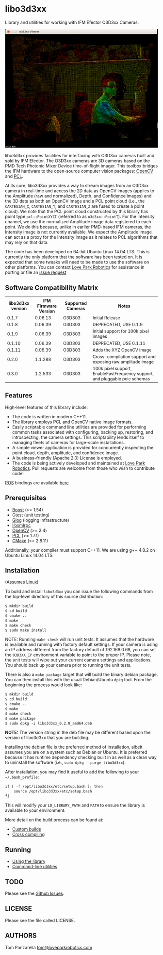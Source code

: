 
libo3d3xx
=========

Library and utilities for working with IFM Efector O3D3xx Cameras.

![3dimg](doc/figures/3d.png)

libo3d3xx provides facilities for interfacing with O3D3xx cameras built and
sold by IFM Efector. The O3D3xx cameras are 3D cameras based on the PMD
Tech Photonic Mixer Device time-of-flight imager. This toolbox bridges the IFM
hardware to the open-source computer vision packages:
[OpenCV](http://opencv.org) and [PCL](http://pointclouds.org).

At its core, libo3d3xx provides a way to stream images from an O3D3xx camera in
real-time and access the 2D data as OpenCV images (applies to the Amplitude
(raw and normalized), Depth, and Confidence images) and the 3D data as both an
OpenCV image and a PCL point cloud (i.e., the `CARTESIAN_X`, `CARTESIAN_Y`, and
`CARTESIAN_Z` are fused to create a point cloud). We note that the PCL point
cloud constructed by this library has point type `pcl::PointXYZI` (referred to
as `o3d3xx::PointT`). For the intensity channel, we use the normalized
Amplitude image data registered to each point. We do this because, unlike in
earlier PMD-based IFM cameras, the Intensity image is not currently
available. We expect the Amplitude image can act as a proxy for the Intensity
image as it relates to PCL algorithms that may rely on that data.

The code has been developed on 64-bit Ubuntu Linux 14.04 LTS. This is currently
the only platform that the software has been tested on. It is expected that
some tweaks will need to be made to use the software on other platforms. You
can contact [Love Park Robotics](http://loveparkrobotics.com) for assistance in
porting or file an [issue request](https://github.com/lovepark/libo3d3xx/issues)

Software Compatibility Matrix
-----------------------------
<table>
  <tr>
    <th>libo3d3xx version</th>
    <th>IFM Firmware Version</th>
    <th>Supported Cameras</th>
    <th>Notes</th>
  </tr>
  <tr>
    <td>0.1.7</td>
    <td>0.06.13</td>
    <td>O3D303</td>
    <td>Initial Release</td>
  </tr>
  <tr>
    <td>0.1.8</td>
    <td>0.06.39</td>
    <td>O3D303</td>
    <td>DEPRECATED, USE 0.1.9</td>
  </tr>
  <tr>
    <td>0.1.9</td>
    <td>0.06.39</td>
    <td>O3D303</td>
    <td>Initial support for 100k pixel images</td>
  </tr>
  <tr>
    <td>0.1.10</td>
    <td>0.06.39</td>
    <td>O3D303</td>
    <td>DEPRECATED, USE 0.1.11</td>
  </tr>
  <tr>
    <td>0.1.11</td>
    <td>0.06.39</td>
    <td>O3D303</td>
    <td>Adds the XYZ OpenCV image</td>
  </tr>
  <tr>
    <td>0.2.0</td>
    <td>1.1.288</td>
    <td>O3D303</td>
    <td>Cross-compilation support and exposing raw amplitude image</td>
  </tr>
  <tr>
    <td>0.3.0</td>
    <td>1.2.533</td>
    <td>O3D303</td>
    <td>100k pixel support, EnableFastFrequency support, and pluggable pcic schemas</td>
  </tr>
</table>

Features
--------

High-level features of this library include:

* The code is written in modern C++11.
* The library employs PCL and OpenCV native image formats.
* Easily scriptable command line utilities are provided for performing common
  tasks associated with configuring, backing up, restoring, and introspecting,
  the camera settings. This scriptability lends itself to managing fleets of
  cameras for large-scale installations.
* A simple viewer application is provided for concurrently inspecting the point
  cloud, depth, amplitude, and confidence image.
* A business-friendly (Apache 2.0) License is employed.
* The code is being actively developed and maintained at
  [Love Park Robotics](http://loveparkrobotics.com). Pull requests are welcome
  from those who wish to contribute code!

[ROS](http://ros.org) bindings are available [here](https://github.com/lovepark/o3d3xx-ros)

Prerequisites
-------------

* [Boost](http://www.boost.org) (>= 1.54)
* [Gtest](https://code.google.com/p/googletest/) (unit testing)
* [Glog](https://code.google.com/p/google-glog/) (logging infrastructure)
* [libxmlrpc](http://xmlrpc-c.sourceforge.net/)
* [OpenCV](http://opencv.org) (>= 2.4)
* [PCL](http://pointclouds.org) (>= 1.7.1)
* [CMake](http://www.cmake.org) (>= 2.8.11)

Additionally, your compiler must support C++11. We are using g++ 4.8.2 on
Ubuntu Linux 14.04 LTS.

Installation
------------

(Assumes Linux)

To build and install `libo3d3xx` you can issue the following commands
from the top-level directory of this source distribution:

	$ mkdir build
	$ cd build
	$ cmake ..
	$ make
	$ make check
	$ sudo make install

NOTE: Running `make check` will run unit tests. It assumes that the hardware is
available and running with factory default settings. If your camera is using an
IP address different from the factory default of 192.168.0.69, you can set the
`O3D3XX_IP` environment variable to point to the proper IP. Please note, the unit
tests will wipe out your current camera settings and applications. You should
back up your camera prior to running the unit tests.

There is also a `make package` target that will build the binary debian
package. You can then install this with the usual Debian/Ubuntu `dpkg`
tool. From the beginning the process would look like:

	$ mkdir build
	$ cd build
	$ cmake ..
	$ make
	$ make check
    $ make package
    $ sudo dpkg -i libo3d3xx_0.2.0_amd64.deb

**NOTE:** The version string in the deb file may be different based upon the
  version of libo3d3xx that you are building.

Installing the debian file is the preferred method of installation, albeit
assumes you are on a system such as Debian or Ubuntu. It is preferred because
it has runtime dependency checking built in as well as a clean way to uninstall
the software (i.e., `sudo dpkg --purge libo3d3xx`).

After installation, you may find it useful to add the following to your
`~/.bash_profile`:

	if [ -f /opt/libo3d3xx/etc/setup.bash ]; then
		source /opt/libo3d3xx/etc/setup.bash
	fi

This will modify your `LD_LIBRARY_PATH` and `PATH` to ensure the library is
available to your environment.

More detail on the build process can be found at:

* [Custom builds](doc/custom_builds.md)
* [Cross compiling](doc/cross_compiling.md)

Running
-------

* [Using the library](doc/using.md)
* [Command-line utilities](doc/utils.md)

TODO
----

Please see the [Github Issues](https://github.com/lovepark/libo3d3xx/issues).

LICENSE
-------

Please see the file called LICENSE.

AUTHORS
-------

Tom Panzarella <tom@loveparkrobotics.com>
